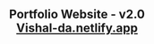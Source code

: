 <h2 align="center">
  Portfolio Website - v2.0<br/>
  <a href="https://vishal-da.netlify.app/" target="_blank">Vishal-da.netlify.app</a>
</h2>
